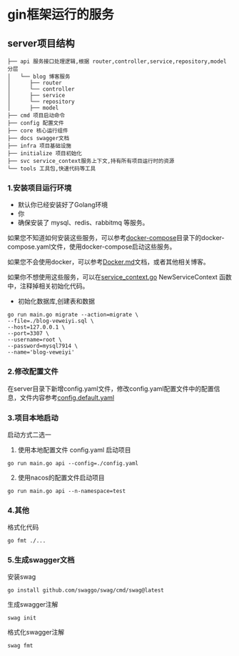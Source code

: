 # gin框架运行的服务


## server项目结构

```shell
├── api 服务接口处理逻辑,根据 router,controller,service,repository,model 分层
│   └── blog 博客服务
│      ├── router
│      └── controller
│      ├── service
│      └── repository
│      ├── model
├── cmd 项目启动命令
├── config 配置文件
├── core 核心运行组件
├── docs swagger文档
├── infra 项目基础设施
├── initialize 项目初始化
├── svc service_context服务上下文,持有所有项目运行时的资源
└── tools 工具包,快速代码等工具
```

### 1.安装项目运行环境
- 默认你已经安装好了Golang环境
- 你
- 确保安装了 mysql、redis、rabbitmq 等服务。

如果您不知道如何安装这些服务，可以参考[docker-compose](../deploy/docker-compose)目录下的docker-compose.yaml文件，使用docker-compose启动这些服务。

如果您不会使用docker，可以参考[Docker.md](../deploy/docker-compose/Docker.md)文档，或者其他相关博客。

如果你不想使用这些服务，可以在[service_context.go](svc/service_context.go) NewServiceContext 函数中，注释掉相关初始化代码。

- 初始化数据库,创建表和数据
```shell
go run main.go migrate --action=migrate \
--file=./blog-veweiyi.sql \
--host=127.0.0.1 \
--port=3307 \
--username=root \
--password=mysql7914 \
--name='blog-veweiyi'  
```

### 2.修改配置文件
在server目录下新增config.yaml文件，修改config.yaml配置文件中的配置信息，文件内容参考[config.default.yaml](server/config.default.yaml)


### 3.项目本地启动
启动方式二选一

1. 使用本地配置文件 config.yaml 启动项目
```shell
go run main.go api --config=./config.yaml 
```

2. 使用nacos的配置文件启动项目
```shell
go run main.go api --n-namespace=test
```

### 4.其他

格式化代码
```shell
go fmt ./...
```

### 5.生成swagger文档
安装swag
```shell
go install github.com/swaggo/swag/cmd/swag@latest
```

生成swagger注解
```shell
swag init
```

格式化swagger注解

```shell
swag fmt
```
